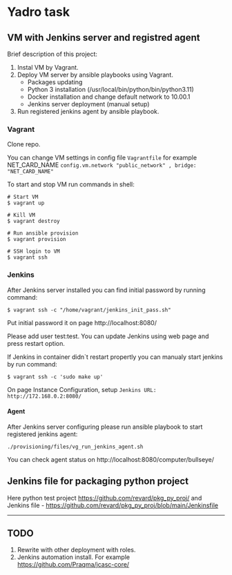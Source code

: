 # Yadro task

## VM with Jenkins server and registred agent

Brief description of this project:

1. Instal VM by Vagrant.
2. Deploy VM server by ansible playbooks using Vagrant.
    - Packages updating
    - Python 3 installation (/usr/local/bin/python/bin/python3.11)
    - Docker installation and change default network to 10.00.1
    - Jenkins server deployment (manual setup)
3. Run registered jenkins agent by ansible playbook.

### Vagrant 

Clone repo.

You can change VM settings in config file `Vagrantfile` for example NET_CARD_NAME `config.vm.network "public_network" , bridge: "NET_CARD_NAME"`

To start and stop VM run commands in shell:

```
# Start VM 
$ vagrant up

# Kill VM 
$ vagrant destroy

# Run ansible provision
$ vagrant provision

# SSH login to VM
$ vagrant ssh
```

### Jenkins

After Jenkins server installed you can find initial password by running command:

```
$ vagrant ssh -c "/home/vagrant/jenkins_init_pass.sh"
```

Put initial password it on page  http://localhost:8080/

Please add user test:test. You can update Jenkins using web page and press restart option.

If Jenkins in container didn`t restart propertly  you can manualy start jenkins by run command:

```
$ vagrant ssh -c 'sudo make up'
```

On page Instance Configuration, setup `Jenkins URL:￼http://172.168.0.2:8080/`

#### Agent

After Jenkins server configuring please run ansible playbook to start registered jenkins agent:

```
./provisioning/files/vg_run_jenkins_agent.sh
```

You can check agent status on http://localhost:8080/computer/bullseye/

## Jenkins file for packaging python project

Here python test project https://github.com/revard/pkg_py_proj/ and Jenkins file - https://github.com/revard/pkg_py_proj/blob/main/Jenkinsfile

---

## TODO

1. Rewrite with other deployment with roles. 
2. Jenkins automation install. For example https://github.com/Praqma/jcasc-core/

